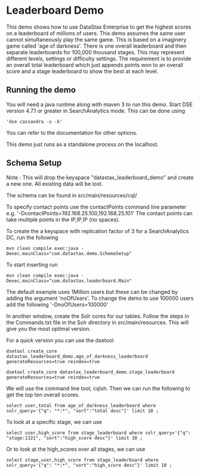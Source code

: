 Leaderboard Demo
====================

This demo shows how to use DataStax Enterprise to get the highest scores on a leaderboard of millions of users. This demo assumes the same user cannot simultaneously play the same game.  This is based on a imaginery game called 'age of darkness'. There is one overall leaderboard and then separate leaderboards for 100,000 thousand stages. This may represent different levels, settings or difficulty settings. The requirement is to provide an overall total leaderboard which just appends points won to an overall score and a stage leaderboard to show the best at each level.

## Running the demo 

You will need a java runtime along with maven 3 to run this demo. Start DSE version 4.7.1 or greater in SearchAnalytics mode. This can be done using 

	'dse cassandra -s -k'
	
You can refer to the documentation for other options.

This demo just runs as a standalone process on the localhost.


## Schema Setup
Note : This will drop the keyspace "datastax_leaderboard_demo" and create a new one. All existing data will be lost. 

The schema can be found in src/main/resources/cql/

To specify contact points use the contactPoints command line parameter e.g. '-DcontactPoints=192.168.25.100,192.168.25.101'
The contact points can take mulitple points in the IP,IP,IP (no spaces).

To create the a keyspace with replication factor of 3 for a SearchAnalytics DC, run the following

    mvn clean compile exec:java -Dexec.mainClass="com.datastax.demo.SchemaSetup"

To start inserting run

    mvn clean compile exec:java -Dexec.mainClass="com.datastax.leaderboard.Main"
    
The default example uses 1Million users but these can be changed by adding the argument 'noOfUsers'. To change the demo to use 100000 users add the following '-DnoOfUsers=100000' 

In another window, create the Solr cores for our tables. Follow the steps in the Commands.txt file in the Solr directory in src/main/resources. This will give you the most optimal version. 

For a quick version you can use the dsetool 

	dsetool create_core datastax_leaderboard_demo.age_of_darkness_leaderboard generateResources=true reindex=true
	
	dsetool create_core datastax_leaderboard_demo.stage_leaderboard generateResources=true reindex=true
	
We will use the command line tool, cqlsh. Then we can run the following to get the top ten overall scores.  
	
	select user,total from age_of_darkness_leaderboard where solr_query='{"q": "*:*", "sort":"total desc"}' limit 10 ;
	
To look at a specific stage, we can use

	select user,high_score from stage_leaderboard where solr_query='{"q": "stage:1321", "sort":"high_score desc"}' limit 10 ;

Or to look at the high_scores over all stages, we can use 

	select stage,user,high_score from stage_leaderboard where solr_query='{"q": "*:*", "sort":"high_score desc"}' limit 10 ;
	

	

